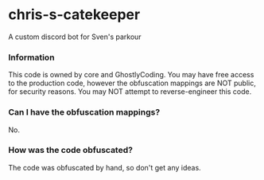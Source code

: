 # chris-s-catekeeper
A custom discord bot for Sven's parkour

### Information
This code is owned by core and GhostlyCoding. You may have free access to the production code, however the obfuscation mappings are NOT public, for security reasons. You may NOT attempt to reverse-engineer this code.

### Can I have the obfuscation mappings?
No.

### How was the code obfuscated?
The code was obfuscated by hand, so don't get any ideas.
